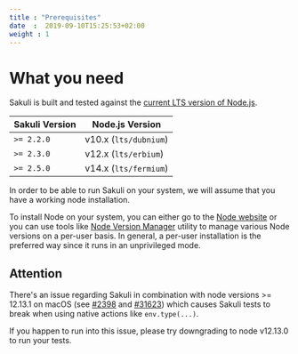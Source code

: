 ```yaml
---
title : "Prerequisites"
date  :  2019-09-10T15:25:53+02:00
weight : 1
---
```


# What you need

Sakuli is built and tested against the [current LTS version of Node.js](https://nodejs.org/en/about/releases/).

| Sakuli Version | Node.js Version       |
|----------------|-----------------------|
| `>= 2.2.0`     | v10.x (`lts/dubnium`) |
| `>= 2.3.0`     | v12.x (`lts/erbium`)  |
| `>= 2.5.0`     | v14.x (`lts/fermium`) |

In order to be able to run Sakuli on your system, we will assume that you have a working node installation.

To install Node on your system, you can either go to the <a href="https://nodejs.org/en/" target="_blank">Node website</a> or you can use tools like <a href="https://github.com/nvm-sh/nvm" target="_blank">Node Version Manager</a> utility to manage various Node versions on a per-user basis. In general, a per-user installation is the preferred way since it runs in an unprivileged mode.

## Attention

There's an issue regarding Sakuli in combination with node versions >= 12.13.1 on macOS (see [#2398](https://github.com/nodejs/help/issues/2398) and [#31623](https://github.com/nodejs/node/issues/31623)) which causes Sakuli tests to break when using native actions like `env.type(...)`.

If you happen to run into this issue, please try downgrading to node v12.13.0 to run your tests.
